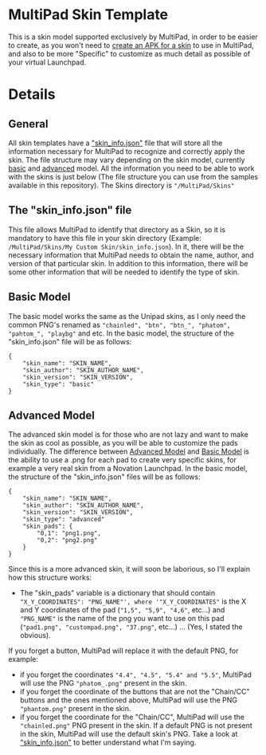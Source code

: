 # MultiPad Skin Template
This is a skin model supported exclusively by MultiPad, in order to be easier to create, as you won't need to [create an APK for a skin](https://github.com/kimjisub/UniPad-theme-template) to use in MultiPad, and also to be more "Specific" to customize as much detail as possible of your virtual Launchpad.
# Details
## General
All skin templates have a ["skin_info.json"](https://github.com/MultiPad-Project/MultiPad-Skin-Template#the-skin_infojson-file) file that will store all the information necessary for MultiPad to recognize and correctly apply the skin. The file structure may vary depending on the skin model, currently [basic](https://github.com/MultiPad-Project/MultiPad-Skin-Template#basic-model) and [advanced](https://github.com/MultiPad-Project/MultiPad-Skin-Template#advanced-model) model. All the information you need to be able to work with the skins is just below (The file structure you can use from the samples available in this repository). The Skins directory is `"/MultiPad/Skins"`
## The "skin_info.json" file
This file allows MultiPad to identify that directory as a Skin, so it is mandatory to have this file in your skin directory (Example: `/MultiPad/Skins/My Custom Skin/skin_info.json`). In it, there will be the necessary information that MultiPad needs to obtain the name, author, and version of that particular skin. In addition to this information, there will be some other information that will be needed to identify the type of skin.
## Basic Model
The basic model works the same as the Unipad skins, as I only need the common PNG's renamed as `"chainled", "btn", "btn_", "phatom", "pahtom_", "playbg"` and etc. In the basic model, the structure of the "skin_info.json" file will be as follows:
```
{
	"skin_name": "SKIN_NAME",
	"skin_author": "SKIN_AUTHOR_NAME",
	"skin_version": "SKIN_VERSION",
	"skin_type": "basic"
}
```
## Advanced Model
The advanced skin model is for those who are not lazy and want to make the skin as cool as possible, as you will be able to customize the pads individually. The difference between [Advanced Model](https://github.com/MultiPad-Project/MultiPad-Skin-Template#advanced-model) and [Basic Model](https://github.com/MultiPad-Project/MultiPad-Skin-Template#basic-model) is the ability to use a .png for each pad to create very specific skins, for example a very real skin from a Novation Launchpad. In the basic model, the structure of the "skin_info.json" files will be as follows:
```
{
	"skin_name": "SKIN_NAME",
	"skin_author": "SKIN_AUTHOR_NAME",
	"skin_version": "SKIN_VERSION",
	"skin_type": "advanced"
	"skin_pads": {
		"0,1": "png1.png",
		"0,2": "png2.png"
	}
}
```
Since this is a more advanced skin, it will soon be laborious, so I'll explain how this structure works:
- The "skin_pads" variable is a dictionary that should contain `"X_Y_COORDINATES": "PNG_NAME"', where '"X_Y_COORDINATES"` is the X and Y coordinates of the pad (`"1,5", "5,9", "4,6"`, etc...) and `"PNG_NAME"` is the name of the png you want to use on this pad (`"pad1.png", "custompad.png", "37.png"`, etc...) ... (Yes, I stated the obvious).

If you forget a button, MultiPad will replace it with the default PNG, for example:
- if you forget the coordinates `"4.4", "4.5", "5.4" and "5.5"`, MultiPad will use the PNG `"phatom_.png"` present in the skin.
- if you forget the coordinate of the buttons that are not the "Chain/CC" buttons and the ones mentioned above, MultiPad will use the PNG `"phantom.png"` present in the skin.
- if you forget the coordinate for the "Chain/CC", MultiPad will use the `"chainled.png"` PNG present in the skin.
If a default PNG is not present in the skin, MultiPad will use the default skin's PNG.
Take a look at ["skin_info.json"](https://github.com/MultiPad-Project/MultiPad-Skin-Template#the-skin_infojson-file) to better understand what I'm saying.
